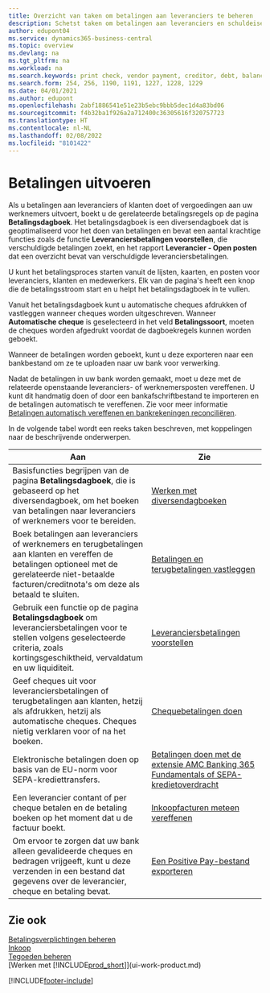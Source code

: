 ```yaml
---
title: Overzicht van taken om betalingen aan leveranciers te beheren
description: Schetst taken om betalingen aan leveranciers en schuldeisers te beheren, bijvoorbeeld het boeken van betalingsregels en het ophalen van een overzicht van het verschuldigde saldo.
author: edupont04
ms.service: dynamics365-business-central
ms.topic: overview
ms.devlang: na
ms.tgt_pltfrm: na
ms.workload: na
ms.search.keywords: print check, vendor payment, creditor, debt, balance due, AP
ms.search.form: 254, 256, 1190, 1191, 1227, 1228, 1229
ms.date: 04/01/2021
ms.author: edupont
ms.openlocfilehash: 2abf1886541e51e23b5ebc9bbb5dec1d4a83bd06
ms.sourcegitcommit: f4b32ba1f926a2a712400c36305616f320757723
ms.translationtype: HT
ms.contentlocale: nl-NL
ms.lasthandoff: 02/08/2022
ms.locfileid: "8101422"
---
```

# <a name="making-payments"></a>Betalingen uitvoeren

Als u betalingen aan leveranciers of klanten doet of vergoedingen aan uw werknemers uitvoert, boekt u de gerelateerde betalingsregels op de pagina **Betalingsdagboek**. Het betalingsdagboek is een diversendagboek dat is geoptimaliseerd voor het doen van betalingen en bevat een aantal krachtige functies zoals de functie **Leveranciersbetalingen voorstellen**, die verschuldigde betalingen zoekt, en het rapport **Leverancier - Open posten** dat een overzicht bevat van verschuldigde leveranciersbetalingen.  

U kunt het betalingsproces starten vanuit de lijsten, kaarten, en posten voor leveranciers, klanten en medewerkers. Elk van de pagina's heeft een knop die de betalingsstroom start en u helpt het betalingsdagboek in te vullen.  

Vanuit het betalingsdagboek kunt u automatische cheques afdrukken of vastleggen wanneer cheques worden uitgeschreven. Wanneer **Automatische cheque** is geselecteerd in het veld **Betalingssoort**, moeten de cheques worden afgedrukt voordat de dagboekregels kunnen worden geboekt.

Wanneer de betalingen worden geboekt, kunt u deze exporteren naar een bankbestand om ze te uploaden naar uw bank voor verwerking.

Nadat de betalingen in uw bank worden gemaakt, moet u deze met de relateerde openstaande leveranciers- of werknemersposten vereffenen. U kunt dit handmatig doen of door een bankafschriftbestand te importeren en de betalingen automatisch te vereffenen. Zie voor meer informatie [Betalingen automatisch vereffenen en bankrekeningen reconciliëren](receivables-apply-payments-auto-reconcile-bank-accounts.md).

In de volgende tabel wordt een reeks taken beschreven, met koppelingen naar de beschrijvende onderwerpen.

| Aan | Zie |
| --- | --- |
|Basisfuncties begrijpen van de pagina **Betalingsdagboek**, die is gebaseerd op het diversendagboek, om het boeken van betalingen naar leveranciers of werknemers voor te bereiden.|[Werken met diversendagboeken](ui-work-general-journals.md)|
|Boek betalingen aan leveranciers of werknemers en terugbetalingen aan klanten en vereffen de betalingen optioneel met de gerelateerde niet-betaalde facturen/creditnota's om deze als betaald te sluiten.|[Betalingen en terugbetalingen vastleggen](payables-how-post-payments-refunds.md)|
| Gebruik een functie op de pagina **Betalingsdagboek** om leveranciersbetalingen voor te stellen volgens geselecteerde criteria, zoals kortingsgeschiktheid, vervaldatum en uw liquiditeit. |[Leveranciersbetalingen voorstellen](payables-how-suggest-vendor-payments.md) |
| Geef cheques uit voor leveranciersbetalingen of terugbetalingen aan klanten, hetzij als afdrukken, hetzij als automatische cheques. Cheques nietig verklaren voor of na het boeken. |[Chequebetalingen doen](payables-how-work-checks.md) |
|Elektronische betalingen doen op basis van de EU-norm voor SEPA-krediettransfers.|[Betalingen doen met de extensie AMC Banking 365 Fundamentals of SEPA-kredietoverdracht](finance-make-payments-with-bank-data-conversion-service-or-sepa-credit-transfer.md)|
| Een leverancier contant of per cheque betalen en de betaling boeken op het moment dat u de factuur boekt. |[Inkoopfacturen meteen vereffenen](finance-how-to-settle-purchase-invoices-promptly.md) |
| Om ervoor te zorgen dat uw bank alleen gevalideerde cheques en bedragen vrijgeeft, kunt u deze verzenden in een bestand dat gegevens over de leverancier, cheque en betaling bevat. |[Een Positive Pay-bestand exporteren](finance-how-positive-pay.md) |

## <a name="see-also"></a>Zie ook
[Betalingsverplichtingen beheren](payables-manage-payables.md)  
[Inkoop](purchasing-manage-purchasing.md)  
[Tegoeden beheren](receivables-manage-receivables.md)  
[Werken met [!INCLUDE[prod_short](includes/prod_short.md)]](ui-work-product.md)  


[!INCLUDE[footer-include](includes/footer-banner.md)]